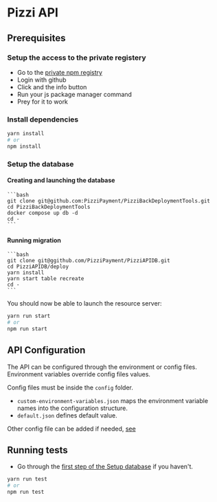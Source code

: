 # Pizzi API

## Prerequisites

### Setup the access to the private registery
 - Go to the [private npm registry](https://pointecouteau.fr:40403/)
 - Login with github
 - Click and the info button
 - Run your js package manager command
 - Prey for it to work

### Install dependencies
```bash
yarn install
# or
npm install
```

### Setup the database

#### Creating and launching the database
    ```bash
    git clone git@github.com:PizziPayment/PizziBackDeploymentTools.git
    cd PizziBackDeploymentTools
    docker compose up db -d
    cd -
    ```
#### Running migration
    ```bash
    git clone git@ggithub.com/PizziPayment/PizziAPIDB.git
    cd PizziAPIDB/deploy
    yarn install
    yarn start table recreate
    cd -
    ```

You should now be able to launch the resource server:
```bash
yarn run start
# or
npm run start
```

## API Configuration

The API can be configured through the environment or config files. Environment
variables override config files values.

Config files must be inside the `config` folder.
- `custom-environment-variables.json` maps the environment variable
  names into the configuration structure. 
- `default.json` defines default value.

Other config file can be added if needed,
[see](https://github.com/lorenwest/node-config/wiki/Configuration-Files)

## Running tests

- Go through the [first step of the Setup
  database](https://github.com/PizziPayment/PizziResourceServer/blob/master/README.md#creating-and-launching-the-database)
  if you haven't.

```bash
yarn run test
# or
npm run test
```
